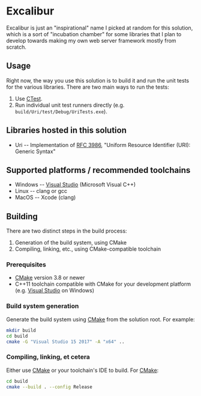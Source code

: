 # Excalibur

Excalibur is just an "inspirational" name I picked at random for this solution, which is a sort of "incubation chamber" for some libraries that I plan to develop towards making my own web server framework mostly from scratch.

## Usage

Right now, the way you use this solution is to build it and run the unit tests for the various libraries.  There are two main ways to run the tests:

1. Use [CTest](https://cmake.org/cmake/help/latest/module/CTest.html).
2. Run individual unit test runners directly (e.g. `build/Uri/test/Debug/UriTests.exe`).

## Libraries hosted in this solution

* Uri -- Implementation of [RFC 3986](https://tools.ietf.org/html/rfc3986),
  "Uniform Resource Identifier (URI): Generic Syntax"

## Supported platforms / recommended toolchains

* Windows -- [Visual Studio](https://www.visualstudio.com/) (Microsoft Visual C++)
* Linux -- clang or gcc
* MacOS -- Xcode (clang)

## Building

There are two distinct steps in the build process:

1. Generation of the build system, using CMake
2. Compiling, linking, etc., using CMake-compatible toolchain

### Prerequisites

* [CMake](https://cmake.org/) version 3.8 or newer
* C++11 toolchain compatible with CMake for your development platform (e.g. [Visual Studio](https://www.visualstudio.com/) on Windows)

### Build system generation

Generate the build system using [CMake](https://cmake.org/) from the solution root.  For example:

```bash
mkdir build
cd build
cmake -G "Visual Studio 15 2017" -A "x64" ..
```

### Compiling, linking, et cetera

Either use [CMake](https://cmake.org/) or your toolchain's IDE to build.
For [CMake](https://cmake.org/):

```bash
cd build
cmake --build . --config Release
```
